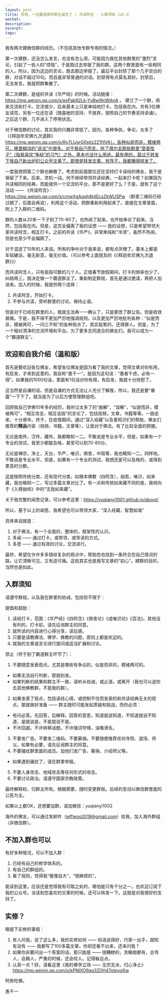 ```yaml
---
layout: post
title: 哎呀，一位霸道佛学群主诞生了 | 共读阿含 - 入群须知（v0.3）
wechat: 
description: 
excerpt: 
tags:
---
```


我有两次建微信群的经历。（不包括其他专群专用的情况。）

第一次建群，还没怎么发言，也没有怎么用，可能因为我在其他群里的“激烈”言论，引起了一些人的“烦恼”，于是跑过去举报了我的群。这两个群里面有一些相同的人。所以，因为这边的言论，跑去那边举报了。最后平台封禁了那个几乎空白的群，对话不超过10句。而且是非常普通的对话。封禁得有点莫名其妙。封禁后，无法发言。我就把群集散了。

第二次建群，是组织共读《华严经》的时候。活动链接： https://mp.weixin.qq.com/s/exPab92Lk-YvBw9lcWdyiA 。 建立了一个群，用来交流和打卡。交流很少，后来基本上只是单纯地打卡。包括我在内，共有3位佛友读完，另有一位还在读（随喜她的坚持，不放弃，按照自己的节奏坚持读诵）。之后这个群，几乎进入了停用状态。

对于微信群的讨论，其实我的兴趣非常低了。因为，各种争执，争论，太多了（《释迦牟尼佛九次退群》
https://mp.weixin.qq.com/s/Ry7LlJxrG0stiz2Z1fiIVA）。各种似是而非，模棱两可，稀里糊涂的“说法”也很多。对于我自己而言，除了偶尔去那些群里“耍耍性子”（指我喜欢“争辩”的习气）之外，基本也没什么用途。最有用的，莫过于转发下我自己新出炉的公众号文章了。即使是转发文章，有阵子，我都懒得转发了。

一度我想把第二个群也解散了。考虑到前面那位还在坚持打卡读经的佛友，我于是保留了下来。后来，灵机一动。何不继续带领共读经典，一起来打卡呢？如果因为共读相同的经典，而能提供一个交流的平台，那不是更好了么？于是，就有了这个活动 —— 《共读阿含》：https://mp.weixin.qq.com/s/cmwXgAqqh8t4EcsZkWUSPw （群里二维码已经过期了，后面会再说），利用这个活动，把群重新利用起来了。直接在文章里面，附上了入群的二维码。

群的人数从20多一下子到了70-80了。也热闹了起来。也开始争论了起来。当然，包括我在内。但是，这完全偏离了我的设想 —— 我的设想，只是希望带领大家共读阿含，相互打卡。之前的共读《华严》，非常单纯和“冷清”，虽然不热闹，但是也至少不会偏颇了。

对于混迹了10年的人来说。所有的争吵对于我来说，都有点厌倦了。基本上都是车轱辘话，毫无新意，毫无价值。（可以参考上面提及的《《释迦牟尼佛九次退群》》）

而共读阿含人，只有屈指可数的几个人。正值春节放假期间，打卡的频率也少了。纠结再三，我决定做一个霸道群主了。重新制定群规，首先是通过邀请，再把人加进来。加入的时候，我提供两个选择：
1. 共读阿含，开始打卡。
2. 不参与共读，旁听群里的讨论。保持止语。

但是对于已经在群里的人，我就无法再一一确认了，只是更改了群公告。但是收效甚微。于是，我不得不更加严厉地强调规则。以及更加严厉地批判各种：“似是而非，模棱两可，一问三不知”的各种观点了。其实挺累的，还得罪人。但是，为了一个相对清净的交流环境和平台。为了更多志同道合的佛友们。我可以成为一个“霸道群主”。

## 欢迎和自我介绍（温和版）

首先是要欢迎各位佛友，希望各位佛友是因为看了我的文章，觉得文章对你有用，有启发，才来到这里的。我自称“愚千一”，是因为这句话：“愚者千虑，必有一得”。如果我的1000句话，里面有1句话对你有用，有启发，我就十分欣慰了。

这当然是自谦的话。但是自谦的方式无法让人充分了解我，所以，我还是要“暴露”一下下了。就当是为了以后方便管理群组吧。

回顾我自己学佛10年多的经历，我听过太多了的“曲解”，“误解”，“似是而非，模棱两可”，“相互攻击，相互诋毁”的言论了，包括视频，文章，书籍等等。一路走来，十分艰辛。终于，在疫情期间，通过“深入经藏”以及善知识们的帮助，佛友们推荐的**精品**内容（视频，书籍，文章等），让我对于佛法，有了比较全面的把握。

无论是南传，汉传，藏传，我都略知一二。不敢说是专业水平，但是，如果有一个专业的测试，我至少都能及格，甚至可以到70-80分。

无论是禅宗，净土，天台，华严，唯识，俱舍，中观等，我也略知一二。同样地，不敢说是专业水平，但是，如果有一个专业的测试，我想还是可以及格的，或得到更高的分数。

这是按照传统分类，还有现代分类，如根本佛教（四阿含），般若，唯识，如来藏，我也略知一二，写过多篇文章对比了。有一点和传统如来藏不同的是，我倾向于《入楞伽经》中的“无我如来藏”。

关于我完整的闻思记录，可以参考这里：https://yuqianyi1001.github.io/about/

所以，基于以上的闻思，我希望也可以带领大家，“深入经藏，智慧如海”

具体来说就是：
1. 对于佛法，有一个全面的，整体的，框架性的认识。
2. 多闻 —— 通过打卡，或带领，或导读的方式。
3. 多思 —— 通过有效的讨论，交流进行。

最终，希望在许许多多错综复杂的观点中，帮助您也找到一条符合您自己情况的路，让它清晰可见，又有迹可循。这些其实也是我写文章的“初心”。建群的目的，当然也是如此。

## 入群须知

请遵守群规，以及我在群里的劝诫，包括但不限于：

提倡和鼓励：
1. 读经打卡，范围：《华严经》《四阿含》《俱舍论》《成唯识论》《百法》。其他没有列的，打卡前，请先征询群主的同意。
2. 就所读的内容进行心得分享，读后感。
3. 只要是请教佛法、佛学、佛教的问题，原则上都是欢迎的。
4. 就我的文章或言论进行提问或适当扩展和讨论。

禁止（终于到了霸道群主环节了）：
1. 不要随意发表观点。尤其是哪些有争议的，似是而非的，模棱两可的。
  * 如果无法自行判断，那就别发。
  * 如果判断的结果和群主不一致，请听从劝诫，或止语，或离开（我也可以送你去其他佛教群，不是我的群）。
2. 如果发表了观点，包括读经心得，或控制不住而发表的和共读经典无关的观点，那就做好准备 —— 群主随时可能发起质疑和挑战，而你必须：
  * 有问必答。先回答，后解释。回答的意思，知道就说知道，不知道就说不知道，是就说是，不是就说不是。
  * 不许回避。不许转移话题。不许强词夺理，油嘴滑舌。
3. 不要发广告。不要发二维码。不要募捐。不要随便推荐任何寺院、道场、师父。如果有必要，请先征询群主的同意。
4. 不要骚扰群里面的成员。加他们发广告，募捐，介绍师父等。
  * 如果遇到骚扰了，请在群里举报。
5. 不要人身攻击、地域攻击等任何形式的攻击。
6. 不要讨论政治。请遵守国家宗教政策。

最终解释权，归群主所有。根据需要，随时变更群规。后续的变动以微信群里面的公告为主。

如果以上都OK，还想要加群，请加微信：yuqianyi1002

海外的佛友，可以通过发邮件（jeffwoo2019@gmail.com）给我，加入海外群组（非微信群）。

## 不加入群也可以

有好多种情况，可以不加入群：

1. 已经有自己的修学体系的。
2. 有自己的群组的。
3. 看了规则，觉得我“傲慢自大”，“很麻烦的”。

能读到这里。应该还是觉得我有可取之处的，哪怕是只有千分之一。也欢迎订阅下我的公众号。当读到您喜欢的文章的时候，还可以转发一下。这就是对我很好的支持了。

## 实修？

略提下实修的事情：

1. 有人问我，说了这么多，我的实修如何 —— 俗话说得好，行家一出手，就知有没有 —— 我都写了100多篇文章，你却还看不出来，还来问我？
2. 如果你非要问出一个答案的话，那只能是 —— 很糟糕的，贪瞋痴都有，会骂人，会踢人，严重的时候，还会咬人。记得躲远点。
3. 认真一点？好。请看这里《我的佛学立场 —— 无宗无派，归心净土》 https://mp.weixin.qq.com/s/kPNIXO9ag3ZOH47otpyqXw

阿弥陀佛。

愚千一

